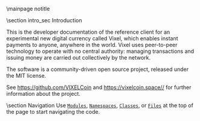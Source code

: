 \mainpage notitle

\section intro_sec Introduction

This is the developer documentation of the reference client for an experimental new digital currency called Vixel,
which enables instant payments to anyone, anywhere in the world. Vixel uses peer-to-peer technology to operate
with no central authority: managing transactions and issuing money are carried out collectively by the network.

The software is a community-driven open source project, released under the MIT license.

See https://github.com/VIXELCoin and https://vixelcoin.space// for further information about the project.

\section Navigation
Use <a href="modules.html"><code>Modules</code></a>, <a href="namespaces.html"><code>Namespaces</code></a>, <a href="classes.html"><code>Classes</code></a>, or <a href="files.html"><code>Files</code></a> at the top of the page to start navigating the code.

